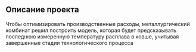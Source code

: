 ## Описание проекта

Чтобы оптимизировать производственные расходы, металлургический комбинат решил построить модель, которая будет предсказывать последнюю измеренную температуру расплава в ковше, учитывая завершенные стадии технологического процесса
